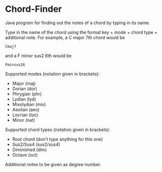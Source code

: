 # Chord-Finder
Java program for finding out the notes of a chord by typing in its name.

Type in the name of the chord using the format key + mode + chord type + additional note.
For example, a C major 7th chord would be
```
Cmaj7
```
and a F minor sus2 6th would be
```
Fminsus26
```

Supported modes (notation given in brackets): 
- Major (maj)
- Dorian (dor)
- Phrygian (phr)
- Lydian (lyd)
- Mixolydian (mix)
- Aeolian (aeo)
- Locrian (loc)
- Minor (nat)

Supported chord types (notation given in brackets):
- Root chord (don't type anything for this one)
- Sus2/Sus4 (sus2/sus4)
- Diminished (dim)
- Octave (oct)

Additional notes to be given as degree number.
